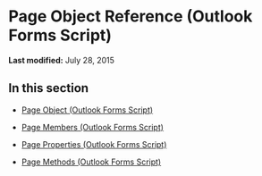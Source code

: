 
# Page Object Reference (Outlook Forms Script)

 **Last modified:** July 28, 2015


## In this section


-  [Page Object (Outlook Forms Script)](836941c3-c768-151a-65a5-41c71493033a.md)
    
-  [Page Members (Outlook Forms Script)](430d453a-6727-4dc6-bc77-0ec9866b4a38.md)
    
-  [Page Properties (Outlook Forms Script)](aeaf2aae-5429-4431-b094-d3db9215bdbc.md)
    
-  [Page Methods (Outlook Forms Script)](f0f6d0c8-3ee8-4f04-a611-795739c881aa.md)
    
